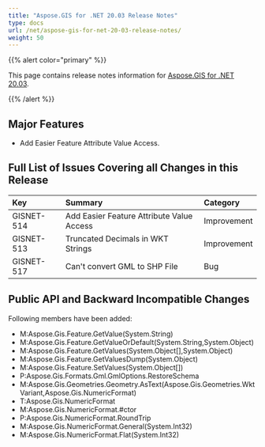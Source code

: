 ```yaml
---
title: "Aspose.GIS for .NET 20.03 Release Notes"
type: docs
url: /net/aspose-gis-for-net-20-03-release-notes/
weight: 50
---
```


{{% alert color="primary" %}} 

This page contains release notes information for [Aspose.GIS for .NET 20.03](https://www.nuget.org/packages/Aspose.GIS/20.3.0).

{{% /alert %}} 
## **Major Features**
- Add Easier Feature Attribute Value Access.
## **Full List of Issues Covering all Changes in this Release**

|**Key**|**Summary**|**Category**|
| :- | :- | :- |
|GISNET-514|Add Easier Feature Attribute Value Access|Improvement|
|GISNET-513|Truncated Decimals in WKT Strings|Improvement|
|GISNET-517|Can't convert GML to SHP File|Bug|
## **Public API and Backward Incompatible Changes**
Following members have been added:

- M:Aspose.Gis.Feature.GetValue(System.String)
- M:Aspose.Gis.Feature.GetValueOrDefault(System.String,System.Object)
- M:Aspose.Gis.Feature.GetValues(System.Object[],System.Object)
- M:Aspose.Gis.Feature.GetValuesDump(System.Object)
- M:Aspose.Gis.Feature.SetValues(System.Object[])
- P:Aspose.Gis.Formats.Gml.GmlOptions.RestoreSchema
- M:Aspose.Gis.Geometries.Geometry.AsText(Aspose.Gis.Geometries.WktVariant,Aspose.Gis.NumericFormat)
- T:Aspose.Gis.NumericFormat
- M:Aspose.Gis.NumericFormat.#ctor
- P:Aspose.Gis.NumericFormat.RoundTrip
- M:Aspose.Gis.NumericFormat.General(System.Int32)
- M:Aspose.Gis.NumericFormat.Flat(System.Int32)
